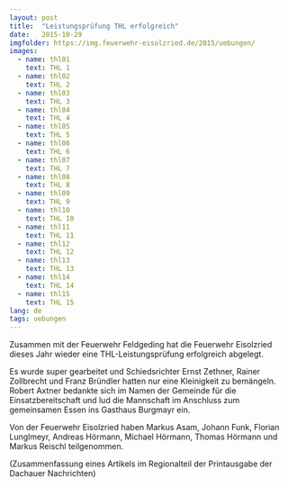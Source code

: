 ```yaml
---
layout: post
title:  "Leistungsprüfung THL erfolgreich"
date:   2015-10-29
imgfolder: https://img.feuerwehr-eisolzried.de/2015/uebungen/
images:
  - name: thl01
    text: THL 1
  - name: thl02
    text: THL 2
  - name: thl03
    text: THL 3
  - name: thl04
    text: THL 4
  - name: thl05
    text: THL 5
  - name: thl06
    text: THL 6
  - name: thl07
    text: THL 7
  - name: thl08
    text: THL 8
  - name: thl09
    text: THL 9
  - name: thl10
    text: THL 10
  - name: thl11
    text: THL 11
  - name: thl12
    text: THL 12
  - name: thl13
    text: THL 13
  - name: thl14
    text: THL 14
  - name: thl15
    text: THL 15
lang: de
tags: uebungen
---
```

Zusammen mit der Feuerwehr Feldgeding hat die Feuerwehr Eisolzried dieses Jahr wieder eine THL-Leistungsprüfung erfolgreich abgelegt.

Es wurde super gearbeitet und Schiedsrichter Ernst Zethner, Rainer Zollbrecht und Franz Bründler hatten nur eine Kleinigkeit zu bemängeln. Robert Axtner bedankte sich im Namen der Gemeinde für die Einsatzbereitschaft und lud die Mannschaft im Anschluss zum gemeinsamen Essen ins Gasthaus Burgmayr ein.

Von der Feuerwehr Eisolzried haben Markus Asam, Johann Funk, Florian Lunglmeyr, Andreas Hörmann, Michael Hörmann, Thomas Hörmann und Markus Reischl teilgenommen.

(Zusammenfassung eines Artikels im Regionalteil der Printausgabe der Dachauer Nachrichten)
